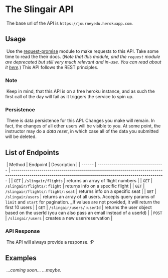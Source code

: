 # The Slingair API
​
The base url of the API is `https://journeyedu.herokuapp.com`.
​
## Usage
​
Use the [request-promise](https://www.npmjs.com/package/request-promise) module to make requests to this API. Take some time to read the their docs. (_Note that this module, and the `request` module are deprecated but still very much relevant and in-use. You can read about it [here](https://github.com/request/request/issues/3142)._)
​
This API follows the REST principles.
​
### Note
​
Keep in mind, that this API is on a free heroku instance, and as such the first call of the day will fail as it triggers the service to spin up.
​
### Persistence
​
There is data persistence for this API. Changes you make will remain. In fact, the changes of all other users will be visible to you. At some point, the instructor may do a _data reset_, in which case all of the data you submitted will be deleted.
​
## List of Endpoints
​
| Method | Endpoint                          | Description                                                                                                                                                |
| ------ | --------------------------------- | ---------------------------------------------------------------------------------------------------------------------------------------------------------- |
| `GET`  | `/slingair/flights`               | returns an array of flight numbers                                                                                                                         |
| `GET`  | `/slingair/flights/:flight`       | returns info on a specific flight                                                                                                                          |
| `GET`  | `/slingair/flights/:flight/:seat` | returns info on a specific seat                                                                                                                            |
| `GET`  | `/slingair/users`                 | returns an array of all users. Accepts query params of `limit` and `start` for pagination. \_If values are not provided, it will return the first 10 users |
| `GET`  | `/slingair/users/:userId`         | returns the user object based on the userId (you can also pass an email instead of a userId)                                                               |
| `POST` | `/slingair/users`                 | creates a new user/reservation                                                                                                                             |
​
### API Response
​
The API will always provide a response. :P
​
## Examples
​
_...coming soon... ...maybe._